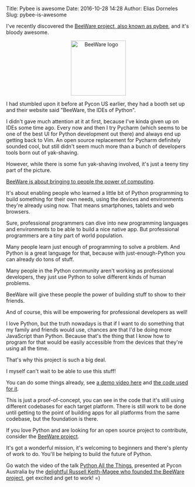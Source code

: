 Title: Pybee is awesome
Date: 2016-10-28 14:28
Author: Elias Dorneles
Slug: pybee-is-awesome

I've recently discovered the [BeeWare project, also known as pybee][1], and
it's bloody awesome.

<center>
<a href="https://beeware.org">
<img src="https://beeware.org/static/images/brutus-270.png" alt="BeeWare logo" width="150">
</a>
</center>

I had stumbled upon it before at Pycon US earlier, they had a booth set up
and their website said "BeeWare, the IDEs of Python".

I didn't gave much attention at it at first, because I've kinda given up on
IDEs some time ago. Every now and then I try Pycharm (which seems to be one of
the best UI for Python development out there) and always end up getting back to
Vim. An open source replacement for Pycharm definitely sounded cool, but still
didn't seem much more than a bunch of developers tools born out of yak-shaving.

However, while there is some fun yak-shaving involved, it's just a teeny tiny
part of the picture.

[BeeWare is about bringing to people the power of computing](https://beeware.org/project/overview/).

<!-- PELICAN_END_SUMMARY -->

It's about enabling people who learned a little bit of Python programming to
build something for their own needs, using the devices and environments they're
already using now. That means smartphones, tablets and web browsers.

Sure, professional programmers can dive into new programming languages and
environments to be able to build a nice native app. But professional
programmers are a tiny part of world population.

Many people learn just enough of programming to solve a problem. And Python is
a great language for that, because with just-enough-Python you can already do
tons of stuff.

Many people in the Python community aren't working as professional developers,
they just use Python to solve different kinds of human problems.

BeeWare will give these people the power of building stuff to show to their friends.

And of course, this will be empowering for professional developers as well!

I love Python, but the truth nowadays is that if I want to do something that my
family and friends would use, chances are that I'd be doing more JavaScript than Python.
Because that's the thing that I know how to program for that would be easily accessible
from the devices that they're using all the time.

That's why this project is such a big deal.

I myself can't wait to be able to use this stuff!

You can do some things already, see [a demo video
here](https://www.youtube.com/watch?v=RisCgSIWwLA) and [the code used for
it](https://gist.github.com/freakboy3742/7beb22c587e57240610777a44af645d8).

This is just a proof-of-concept, you can see in the code that it's still using
different codebases for each target platform. There is still work to be done
until getting to the point of building apps for all platforms from the same
codebase, but the foundation is there.

If you love Python and are looking for an open source project to contribute,
consider the [BeeWare project](https://beeware.org/contributing/).

It's got a wonderful mission, it's welcoming to beginners and there's plenty
of work to do. You'll be helping to build the future of Python.

Go watch the video of the talk [Python All the Things][2], presented at Pycon
Australia by the [delightful Russell Keith-Magee who founded the BeeWare
project](https://beeware.org/community/team/), get excited and get to work! =)

[1]: https://beeware.org
[2]: https://beeware.org/community/resources/python-all-the-things/
